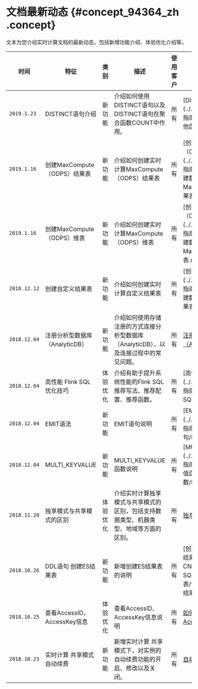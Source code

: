 # 文档最新动态 {#concept_94364_zh .concept}

文本为您介绍实时计算文档的最新动态，包括新增功能介绍、体验优化介绍等。

|时间|特征|类别|描述|使用客户|产品文档|
|--|--|--|--|----|----|
|`2019.1.23`|DISTINCT语句介绍|新功能|介绍如何使用DISTINCT语句以及DISTINCT语句在聚合函数COUNT中作用。|所有|[DISTINCT](../../../../../cn.zh-CN/使用指南/Flink SQL/内置函数/其他函数/DISTINCT.md#)|
|`2019.1.16`|创建MaxCompute（ODPS）结果表|新功能|介绍如何创建实时计算MaxCompute（ODPS）结果表|所有|[创建MaxCompute（ODPS）结果表](../../../../../cn.zh-CN/使用指南/Flink SQL/DDL语句/创建数据结果表/创建MaxCompute（ODPS）结果表.md#)|
|`2019.1.16`|创建MaxCompute（ODPS）维表|新功能|介绍如何创建实时计算MaxCompute（ODPS）维表|所有|[创建MaxCompute（ODPS）维表](../../../../../cn.zh-CN/使用指南/Flink SQL/DDL语句/创建数据维表/创建MaxCompute（ODPS）维表.md#)|
|`2018.12.12`|创建自定义结果表|新功能|介绍如何创建实时计算自定义结果表|所有|[创建自定义结果表](../../../../../cn.zh-CN/使用指南/Flink SQL/DDL语句/创建数据结果表/创建自定义结果表.md#)|
|`2018.12.04`|注册分析型数据库（AnalyticDB）|新功能|介绍如何使用存储注册的方式连接分析型数据库（AnalyticDB），以及连接过程中的常见问题。|所有|[注册分析型数据库（AnalyticDB）](../../../../../cn.zh-CN/使用指南/数据存储/注册数据存储/注册分析型数据库（AnalyticDB）.md#)|
|`2018.12.04`|高性能 Flink SQL优化技巧|体验优化|介绍有助于提升系统性能的Flink SQL 推荐写法、推荐配置、推荐函数。|所有|[高性能Flink SQL优化技巧](../../../../../cn.zh-CN/使用指南/配置调优/高性能Flink SQL优化技巧.md#)|
|`2018.12.04`|EMIT语法|新功能|EMIT语句说明|所有|[EMIT语句](../../../../../cn.zh-CN/使用指南/Flink SQL/QUERY语句/EMIT语句.md#)|
|`2018.12.04`|MULTI\_KEYVALUE|新功能|MULTI\_KEYVALUE函数说明|所有|[MULTI\_KEYVALUE](../../../../../cn.zh-CN/使用指南/Flink SQL/内置函数/表值函数/MULTI_KEYVALUE.md#)|
|`2018.11.20`|独享模式与共享模式的区别|体验优化|介绍实时计算独享模式与共享模式的区别，包括支持数据类型、机器类型、地域等方面的区别。|所有|[独享模式与共享模式的区别](cn.zh-CN/产品简介/产品模式/独享模式与共享模式的区别.md#)|
|`2018.10.26`|DDL语句 创建ES结果表|新功能|新增创建ES结果表的说明|所有|[创建ElasticSearch（ES）结果表](../../../../../cn.zh-CN/使用指南/Flink SQL/DDL语句/创建数据结果表/创建ElasticSearch（ES）结果表.md#) |
|`2018.10.25`|查看AccessID、AccessKey信息|体验优化|查看AccessID、AccessKey信息说明|所有| [如何查看AccessID、AccessKey信息](https://help.aliyun.com/knowledge_detail/94557.html) |
|`2018.10.23`|实时计算 共享模式自动续费|新功能|新增实时计算 共享模式下，对实例的自动续费功能的开启、修改以及关闭。|所有| [自动续费](../../../../../cn.zh-CN/产品定价/自动续费.md#)|

